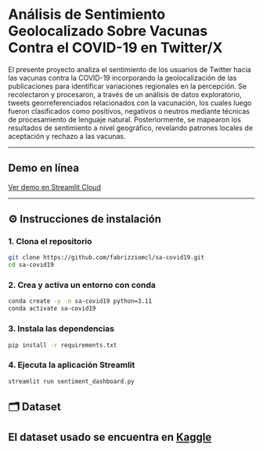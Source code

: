 # Análisis de Sentimiento Geolocalizado Sobre Vacunas Contra el COVID-19 en Twitter/X


El presente proyecto analiza el sentimiento de los usuarios de Twitter
hacia las vacunas contra la COVID-19 incorporando la geolocalización de las publicaciones
para identificar variaciones regionales en la percepción. Se recolectaron y procesaron, a
través de un análisis de datos exploratorio, tweets georreferenciados relacionados con
la vacunación, los cuales luego fueron clasificados como positivos, negativos o neutros
mediante técnicas de procesamiento de lenguaje natural. Posteriormente, se mapearon los
resultados de sentimiento a nivel geográfico, revelando patrones locales de aceptación y
rechazo a las vacunas. 

---

## Demo en línea

[Ver demo en Streamlit Cloud](https://tf-pacd-sentiment-analysis-twitter-covid19.streamlit.app/)

---


## ⚙️ Instrucciones de instalación

### 1. Clona el repositorio

```bash
git clone https://github.com/fabrizziomcl/sa-covid19.git
cd sa-covid19
````

### 2. Crea y activa un entorno con conda

```bash
conda create -y -n sa-covid19 python=3.11
conda activate sa-covid19
```

### 3. Instala las dependencias

```bash
pip install -r requirements.txt
```

### 4. Ejecuta la aplicación Streamlit

```bash
streamlit run sentiment_dashboard.py
```

## 🗂 Dataset

El dataset usado se encuentra en [Kaggle](https://www.kaggle.com/datasets/kaushiksuresh147/covidvaccine-tweets/)
---


